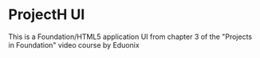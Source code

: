 # ProjectH UI

This is a Foundation/HTML5 application UI from chapter 3 of the "Projects in Foundation" video course by Eduonix
